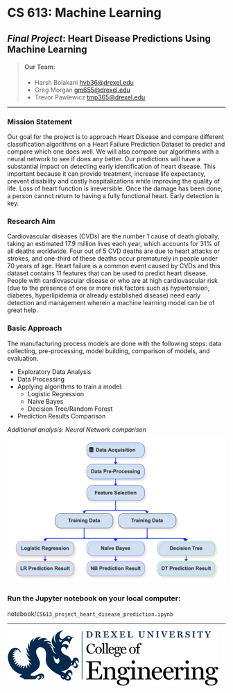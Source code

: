 # CS 613: Machine Learning

## _Final Project_: Heart Disease Predictions Using Machine Learning

> #### Our Team:
> - Harsh Bolakani hvb36@drexel.edu
> - Greg Morgan gm655@drexel.edu
> - Trevor Pawlewicz tmp365@drexel.edu

---

### Mission Statement

Our goal for the project is to approach Heart Disease and compare different classification algorithms on a Heart Failure Prediction Dataset to predict and compare which one does well. We will also compare our algorithms with a neural network to see if does any better.
Our predictions will have a substantial impact on detecting early identification of heart disease. This important because it can provide treatment, increase life expectancy, prevent disability and costly hospitalizations while improving the quality of life.
Loss of heart function is irreversible. Once the damage has been done, a person cannot return to having a fully functional heart. Early detection is key.


### Research Aim

Cardiovascular diseases (CVDs) are the number 1 cause of death globally, taking an estimated 17.9 million lives each year, which accounts for 31% of all deaths worldwide. Four out of 5 CVD deaths are due to heart attacks or strokes, and one-third of these deaths occur prematurely in people under 70 years of age. Heart failure is a common event caused by CVDs and this dataset contains 11 features that can be used to predict heart disease.
People with cardiovascular disease or who are at high cardiovascular risk (due to the presence of one or more risk factors such as hypertension, diabetes, hyperlipidemia or already established disease) need early detection and management wherein a machine learning model can be of great help.

### Basic Approach

The manufacturing process models are done with the following steps: data collecting, pre-processing, model building, comparison of models, and evaluation.

- Exploratory Data Analysis
- Data Processing
- Applying algorithms to train a model:
  - Logistic Regression
  - Naive Bayes
  - Decision Tree/Random Forest
- Prediction Results Comparison

_Additional analysis:
Neural Network comparison_

![Research Flow](./images/Model_flow.png "Research Flow")

### Run the Jupyter notebook on your local computer:
notebook/`CS613_project_heart_disease_prediction.ipynb`

---

![Drexel logo](./images/Drexel-engineering-blue-black.png "Drexel Engineering")

